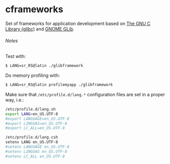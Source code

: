 cframeworks
===========

Set of frameworks for application development based on [The GNU C Library (glibc)](https://www.gnu.org/software/libc/)
and [GNOME GLib](https://developer.gnome.org/glib/stable/index.html).


###### Notes

Test with:
```bash
$ LANG=sr_RS@latin ./glibframework
```

Do memory profiling with:
```bash
$ LANG=sr_RS@latin profilemyapp ./glibframework
```

Make sure that `/etc/profile.d/lang.*` configuration files are set in a proper
way, i.e.:
```bash
/etc/profile.d/lang.sh
export LANG=en_US.UTF-8
#export LANGUAGE=en_US.UTF-8
#export LINGUAS=en_US.UTF-8
#export LC_ALL=en_US.UTF-8

/etc/profile.d/lang.csh
setenv LANG en_US.UTF-8
#setenv LANGUAGE en_US.UTF-8
#setenv LINGUAS en_US.UTF-8
#setenv LC_ALL en_US.UTF-8
```
